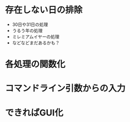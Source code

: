 # 存在しない日の排除
 - 30日や31日の処理
 - うるう年の処理
 - ミレミアムイヤーの処理
 - などなどまだあるかも？

# 各処理の関数化

# コマンドライン引数からの入力

# できればGUI化

